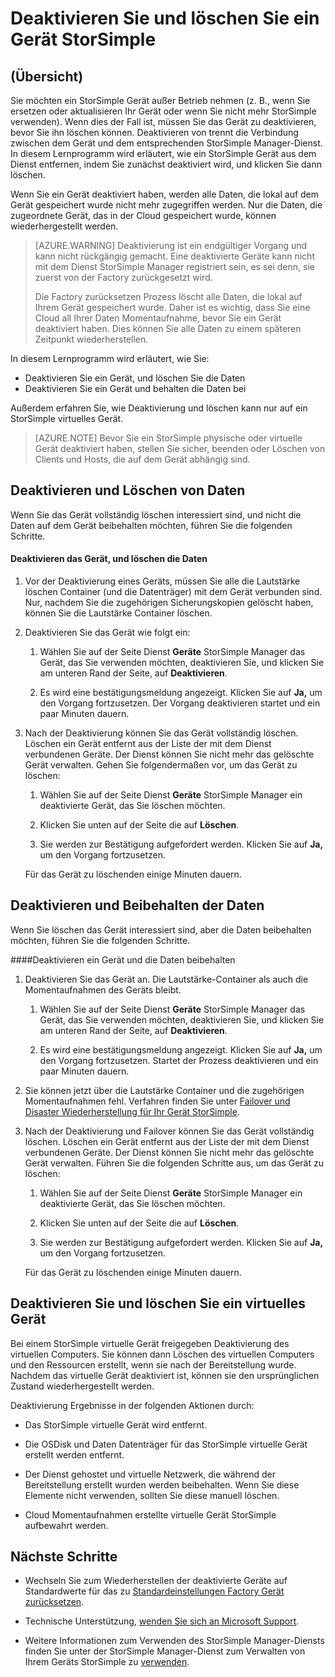 <properties 
   pageTitle="Deaktivieren und löschen Sie ein Gerät StorSimple | Microsoft Azure"
   description="Beschreibt das StorSimple Gerät aus dem Dienst entfernen, indem können es zuerst, und klicken Sie dann löschen."
   services="storsimple"
   documentationCenter=""
   authors="SharS"
   manager="carmonm"
   editor="" />
<tags 
   ms.service="storsimple"
   ms.devlang="na"
   ms.topic="article"
   ms.tgt_pltfrm="na"
   ms.workload="na"
   ms.date="10/18/2016"
   ms.author="anoobbacker" />

# <a name="deactivate-and-delete-a-storsimple-device"></a>Deaktivieren Sie und löschen Sie ein Gerät StorSimple

## <a name="overview"></a>(Übersicht)

Sie möchten ein StorSimple Gerät außer Betrieb nehmen (z. B., wenn Sie ersetzen oder aktualisieren Ihr Gerät oder wenn Sie nicht mehr StorSimple verwenden). Wenn dies der Fall ist, müssen Sie das Gerät zu deaktivieren, bevor Sie ihn löschen können. Deaktivieren von trennt die Verbindung zwischen dem Gerät und dem entsprechenden StorSimple Manager-Dienst. In diesem Lernprogramm wird erläutert, wie ein StorSimple Gerät aus dem Dienst entfernen, indem Sie zunächst deaktiviert wird, und klicken Sie dann löschen. 

Wenn Sie ein Gerät deaktiviert haben, werden alle Daten, die lokal auf dem Gerät gespeichert wurde nicht mehr zugegriffen werden. Nur die Daten, die zugeordnete Gerät, das in der Cloud gespeichert wurde, können wiederhergestellt werden.  

>[AZURE.WARNING] Deaktivierung ist ein endgültiger Vorgang und kann nicht rückgängig gemacht. Eine deaktivierte Geräte kann nicht mit dem Dienst StorSimple Manager registriert sein, es sei denn, sie zuerst von der Factory zurückgesetzt wird. 
>
>Die Factory zurücksetzen Prozess löscht alle Daten, die lokal auf Ihrem Gerät gespeichert wurde. Daher ist es wichtig, dass Sie eine Cloud all Ihrer Daten Momentaufnahme, bevor Sie ein Gerät deaktiviert haben. Dies können Sie alle Daten zu einem späteren Zeitpunkt wiederherstellen.

In diesem Lernprogramm wird erläutert, wie Sie:

- Deaktivieren Sie ein Gerät, und löschen Sie die Daten
- Deaktivieren Sie ein Gerät und behalten die Daten bei

Außerdem erfahren Sie, wie Deaktivierung und löschen kann nur auf ein StorSimple virtuelles Gerät.

>[AZURE.NOTE] Bevor Sie ein StorSimple physische oder virtuelle Gerät deaktiviert haben, stellen Sie sicher, beenden oder Löschen von Clients und Hosts, die auf dem Gerät abhängig sind.

## <a name="deactivate-and-delete-data"></a>Deaktivieren und Löschen von Daten

Wenn Sie das Gerät vollständig löschen interessiert sind, und nicht die Daten auf dem Gerät beibehalten möchten, führen Sie die folgenden Schritte.

#### <a name="to-deactivate-the-device-and-delete-the-data"></a>Deaktivieren das Gerät, und löschen die Daten  

1. Vor der Deaktivierung eines Geräts, müssen Sie alle die Lautstärke löschen Container (und die Datenträger) mit dem Gerät verbunden sind. Nur, nachdem Sie die zugehörigen Sicherungskopien gelöscht haben, können Sie die Lautstärke Container löschen.

2. Deaktivieren Sie das Gerät wie folgt ein:

    1. Wählen Sie auf der Seite Dienst **Geräte** StorSimple Manager das Gerät, das Sie verwenden möchten, deaktivieren Sie, und klicken Sie am unteren Rand der Seite, auf **Deaktivieren**.

    2. Es wird eine bestätigungsmeldung angezeigt. Klicken Sie auf **Ja,** um den Vorgang fortzusetzen. Der Vorgang deaktivieren startet und ein paar Minuten dauern.

3. Nach der Deaktivierung können Sie das Gerät vollständig löschen. Löschen ein Gerät entfernt aus der Liste der mit dem Dienst verbundenen Geräte. Der Dienst können Sie nicht mehr das gelöschte Gerät verwalten. Gehen Sie folgendermaßen vor, um das Gerät zu löschen:

    1. Wählen Sie auf der Seite Dienst **Geräte** StorSimple Manager ein deaktivierte Gerät, das Sie löschen möchten.

    2. Klicken Sie unten auf der Seite die auf **Löschen**.

    3. Sie werden zur Bestätigung aufgefordert werden. Klicken Sie auf **Ja,** um den Vorgang fortzusetzen.

    Für das Gerät zu löschenden einige Minuten dauern.

## <a name="deactivate-and-retain-data"></a>Deaktivieren und Beibehalten der Daten

Wenn Sie löschen das Gerät interessiert sind, aber die Daten beibehalten möchten, führen Sie die folgenden Schritte.

####<a name="to-deactivate-a-device-and-retain-the-data"></a>Deaktivieren ein Gerät und die Daten beibehalten 

1. Deaktivieren Sie das Gerät an. Die Lautstärke-Container als auch die Momentaufnahmen des Geräts bleibt.

    1. Wählen Sie auf der Seite Dienst **Geräte** StorSimple Manager das Gerät, das Sie verwenden möchten, deaktivieren Sie, und klicken Sie am unteren Rand der Seite, auf **Deaktivieren**.

    2. Es wird eine bestätigungsmeldung angezeigt. Klicken Sie auf **Ja,** um den Vorgang fortzusetzen. Startet der Prozess deaktivieren und ein paar Minuten dauern.

2. Sie können jetzt über die Lautstärke Container und die zugehörigen Momentaufnahmen fehl. Verfahren finden Sie unter [Failover und Disaster Wiederherstellung für Ihr Gerät StorSimple](storsimple-device-failover-disaster-recovery.md).

3. Nach der Deaktivierung und Failover können Sie das Gerät vollständig löschen. Löschen ein Gerät entfernt aus der Liste der mit dem Dienst verbundenen Geräte. Der Dienst können Sie nicht mehr das gelöschte Gerät verwalten. Führen Sie die folgenden Schritte aus, um das Gerät zu löschen:
 
    1. Wählen Sie auf der Seite Dienst **Geräte** StorSimple Manager ein deaktivierte Gerät, das Sie löschen möchten.

    2. Klicken Sie unten auf der Seite die auf **Löschen**.

    3. Sie werden zur Bestätigung aufgefordert werden. Klicken Sie auf **Ja,** um den Vorgang fortzusetzen.

    Für das Gerät zu löschenden einige Minuten dauern.

## <a name="deactivate-and-delete-a-virtual-device"></a>Deaktivieren Sie und löschen Sie ein virtuelles Gerät

Bei einem StorSimple virtuelle Gerät freigegeben Deaktivierung des virtuellen Computers. Sie können dann Löschen des virtuellen Computers und den Ressourcen erstellt, wenn sie nach der Bereitstellung wurde. Nachdem das virtuelle Gerät deaktiviert ist, können sie den ursprünglichen Zustand wiederhergestellt werden. 

Deaktivierung Ergebnisse in der folgenden Aktionen durch:

- Das StorSimple virtuelle Gerät wird entfernt.

- Die OSDisk und Daten Datenträger für das StorSimple virtuelle Gerät erstellt werden entfernt.

- Der Dienst gehostet und virtuelle Netzwerk, die während der Bereitstellung erstellt wurden werden beibehalten. Wenn Sie diese Elemente nicht verwenden, sollten Sie diese manuell löschen.

- Cloud Momentaufnahmen erstellte virtuelle Gerät StorSimple aufbewahrt werden.

## <a name="next-steps"></a>Nächste Schritte
- Wechseln Sie zum Wiederherstellen der deaktivierte Geräte auf Standardwerte für das zu [Standardeinstellungen Factory Gerät zurücksetzen](storsimple-manage-device-controller.md#reset-the-device-to-factory-default-settings).

- Technische Unterstützung, [wenden Sie sich an Microsoft Support](storsimple-contact-microsoft-support.md).

- Weitere Informationen zum Verwenden des StorSimple Manager-Diensts finden Sie unter der StorSimple Manager-Dienst zum Verwalten von Ihrem Geräts StorSimple zu [verwenden](storsimple-manager-service-administration.md). 
